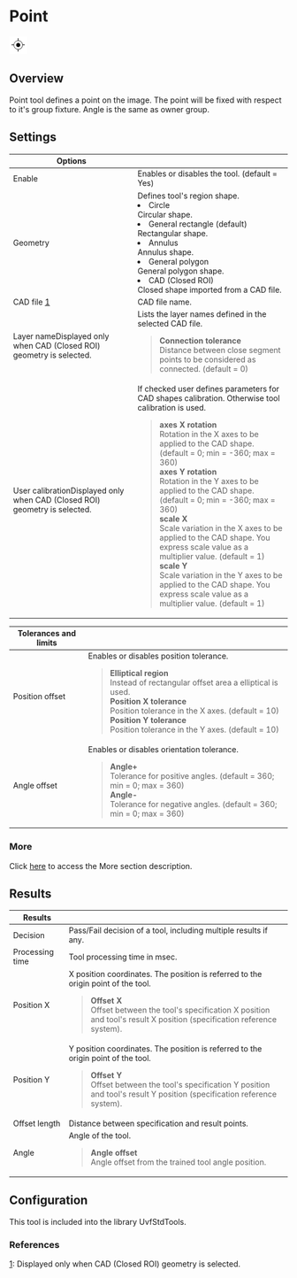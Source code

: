 Point
=====

![](../../../../img/x_Graphics/Tools/UvfStdToolsPoint-0.png)

Overview
--------

Point tool defines a point on the image. The point will be fixed with respect to it's group fixture. Angle is the same as owner group.

Settings
--------

| Options | |
| --- | --- |
| Enable | Enables or disables the tool. (default = Yes) |
| Geometry | Defines tool's region shape.<ud> <li>Circle<br>Circular shape.</li>  <li>General rectangle (default)<br>Rectangular shape.</li>  <li>Annulus<br>Annulus shape.</li>  <li>General polygon<br>General polygon shape.</li>  <li>CAD (Closed ROI)<br>Closed shape imported from a CAD file.</li> </ud> |
| CAD file [1](#uno) | CAD file name. |
| Layer nameDisplayed only when CAD (Closed ROI) geometry is selected. | Lists the layer names defined in the selected CAD file.<blockquote> **Connection tolerance**<br>Distance between close segment points to be considered as connected. (default = 0)<br> </blockquote> |
| User calibrationDisplayed only when CAD (Closed ROI) geometry is selected. | If checked user defines parameters for CAD shapes calibration. Otherwise tool calibration is used.<blockquote> **axes X rotation**<br>Rotation in the X axes to be applied to the CAD shape. (default = 0; min = -360; max = 360)<br>  **axes Y rotation**<br>Rotation in the Y axes to be applied to the CAD shape. (default = 0; min = -360; max = 360)<br>  **scale X**<br>Scale variation in the X axes to be applied to the CAD shape. You express scale value as a multiplier value. (default = 1)<br>  **scale Y**<br>Scale variation in the Y axes to be applied to the CAD shape. You express scale value as a multiplier value. (default = 1)<br> </blockquote> |

| Tolerances and limits | |
| --- | --- |
| Position offset | Enables or disables position tolerance.<blockquote> **Elliptical region**<br>Instead of rectangular offset area a elliptical is used.<br>  **Position X tolerance**<br>Position tolerance in the X axes. (default = 10)<br>  **Position Y tolerance**<br>Position tolerance in the Y axes. (default = 10)<br> </blockquote> |
| Angle offset | Enables or disables orientation tolerance.<blockquote> **Angle+**<br>Tolerance for positive angles. (default = 360; min = 0; max = 360)<br>  **Angle-**<br>Tolerance for negative angles. (default = 360; min = 0; max = 360)<br> </blockquote> |

### More

Click [here](../../../Windows/dialog_settings.md) to access the More section description.

Results
-------

| Results | |
| --- | --- |
| Decision | Pass/Fail decision of a tool, including multiple results if any. |
| Processing time | Tool processing time in msec. |
| Position X | X position coordinates. The position is referred to the origin point of the tool.<blockquote> **Offset X**<br>Offset between the tool's specification X position and tool's result X position (specification reference system).<br> </blockquote> |
| Position Y | Y position coordinates. The position is referred to the origin point of the tool.<blockquote> **Offset Y**<br>Offset between the tool's specification Y position and tool's result Y position (specification reference system).<br> </blockquote> |
| Offset length | Distance between specification and result points. |
| Angle | Angle of the tool.<blockquote> **Angle offset**<br>Angle offset from the trained tool angle position.<br> </blockquote> |

Configuration
-------------

This tool is included into the library UvfStdTools.

### References
[1](#uno): Displayed only when CAD (Closed ROI) geometry is selected.